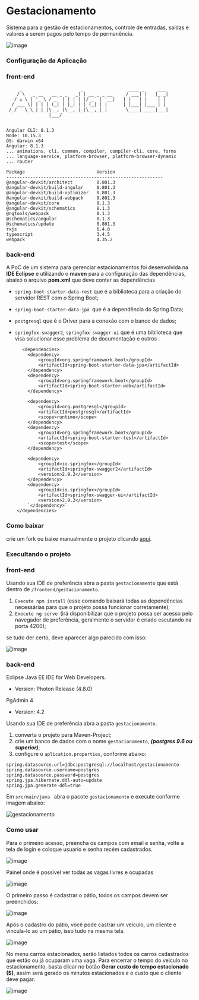 # Gestacionamento
Sistema para a gestão de estacionamentos, controle de entradas, saídas e valores a serem pagos pelo tempo de permanência.

![image](https://user-images.githubusercontent.com/22817118/65385935-409e3680-dd0b-11e9-9da6-a5566d516b0b.png)

### Configuração da Aplicação

### front-end

```
     _                      _                 ____ _     ___
    / \   _ __   __ _ _   _| | __ _ _ __     / ___| |   |_ _|
   / △ \ | '_ \ / _` | | | | |/ _` | '__|   | |   | |    | |
  / ___ \| | | | (_| | |_| | | (_| | |      | |___| |___ | |
 /_/   \_\_| |_|\__, |\__,_|_|\__,_|_|       \____|_____|___|
                |___/
    

Angular CLI: 8.1.3
Node: 10.15.3
OS: darwin x64
Angular: 8.1.3
... animations, cli, common, compiler, compiler-cli, core, forms
... language-service, platform-browser, platform-browser-dynamic
... router

Package                           Version
-----------------------------------------------------------
@angular-devkit/architect         0.801.3
@angular-devkit/build-angular     0.801.3
@angular-devkit/build-optimizer   0.801.3
@angular-devkit/build-webpack     0.801.3
@angular-devkit/core              8.1.3
@angular-devkit/schematics        8.1.3
@ngtools/webpack                  8.1.3
@schematics/angular               8.1.3
@schematics/update                0.801.3
rxjs                              6.4.0
typescript                        3.4.5
webpack                           4.35.2
```
### back-end

A PoC de um sistema para gerenciar estacionamentos foi desenvolvida na **IDE Eclipse** e utilizando o **maven** para a configuração das dependências, abaixo o arquivo **pom.xml** que deve conter as dependências 

- `spring-boot-starter-data-rest` que é a biblioteca para a criação do servidor REST com o Spring Boot;

- `spring-boot-starter-data-jpa `que é a dependência do Spring Data;

-  `postgresql` que é o Driver para a conexão com o banco de dados;

- `springfox-swagger2`, `springfox-swagger-ui` que é uma biblioteca que visa solucionar esse problema de documentação e outros .

```
      <dependencies>
		<dependency>
			<groupId>org.springframework.boot</groupId>
			<artifactId>spring-boot-starter-data-jpa</artifactId>
		</dependency>
		<dependency>
			<groupId>org.springframework.boot</groupId>
			<artifactId>spring-boot-starter-web</artifactId>
		</dependency>

		<dependency>
			<groupId>org.postgresql</groupId>
			<artifactId>postgresql</artifactId>
			<scope>runtime</scope>
		</dependency>
		<dependency>
			<groupId>org.springframework.boot</groupId>
			<artifactId>spring-boot-starter-test</artifactId>
			<scope>test</scope>
		</dependency>

		<dependency>
			<groupId>io.springfox</groupId>
			<artifactId>springfox-swagger2</artifactId>
			<version>2.9.2</version>
		</dependency>
		<dependency>
			<groupId>io.springfox</groupId>
			<artifactId>springfox-swagger-ui</artifactId>
			<version>2.9.2</version>
		`</dependency>`
	</dependencies>
```

### Como baixar

crie um fork ou baixe manualmente o projeto clicando [aqui](https://github.com/pedroalvesr/gestacionamento.git).

### Execultando o projeto

### front-end

Usando sua IDE de preferência abra a pasta `gestacionamento` que está dentro de `/frontend/gestacionamento`.

1. `Execute npm install` (esse comando baixará todas as dependências necessárias para que o projeto possa funcionar corretamente);
2. `Execute ng serve `(irá disponibilizar que o projeto possa ser acesso pelo navegador de preferência, geralmente o servidor é criado escutando na porta 4200);

se tudo der certo, deve aparecer algo parecido com isso:

![image](https://user-images.githubusercontent.com/22817118/65385957-a1c60a00-dd0b-11e9-95f0-d42f173c1d2e.png)


### back-end

 Eclipse Java EE IDE for Web Developers.

-  Version: Photon Release (4.8.0)

PgAdmin 4

- Version: 4.2

Usando sua IDE de preferência abra a pasta `gestacionamento`.

1. converta o projeto para Maven-Project;
2. crie um banco de dados com o nome `gestacionamento`, **_(postgres 9.6 ou superior)_**;
3. configure o `aplication.properties`, conforme abaixo:

```
spring.datasource.url=jdbc:postgresql://localhost/gestacionamento
spring.datasource.username=postgres
spring.datasource.password=postgres
spring.jpa.hibernate.ddl-auto=update
spring.jpa.generate-ddl=true
```
Em `src/main/java ` abra o pacote `gestacionamento` e execute conforme imagem abaixo:
 
![gestacionamento](https://user-images.githubusercontent.com/22817118/65386017-a212d500-dd0c-11e9-989d-2fae43b7b206.png)

### Como usar

Para o primeiro acesso, preencha os campos com email e senha, volte a tela de login e coloque usuario e senha recém cadastrados.

![image](https://user-images.githubusercontent.com/22817118/65386168-56612b00-dd0e-11e9-9be1-bb084911e9aa.png)

Painel onde é possível ver todas as vagas livres e ocupadas

![image](https://user-images.githubusercontent.com/22817118/65385935-409e3680-dd0b-11e9-9da6-a5566d516b0b.png)

O primeiro passo é cadastrar o pátio, todos os campos devem ser preenchidos:

![image](https://user-images.githubusercontent.com/22817118/65386187-7ee92500-dd0e-11e9-81a6-cfff033a0b9f.png)

Após o cadastro do pátio, você pode castrar um veículo, um cliente e vincula-lo ao um pátio, isso tudo na mesma tela.

![image](https://user-images.githubusercontent.com/22817118/65386188-8d374100-dd0e-11e9-9aa9-54c8f394207a.png)

No menu carros estacionados, serão listados todos os carros cadastrados que estão ou já ocuparam uma vaga. Para encerrar o tempo do veiculo no estacionamento, basta clicar no botão **Gerar custo do tempo estacionado** **($)**, assim será gerado os minutos estacionados e o custo que o cliente deve pagar.

![image](https://user-images.githubusercontent.com/22817118/65386268-dcca3c80-dd0f-11e9-978a-e40730d93732.png)





